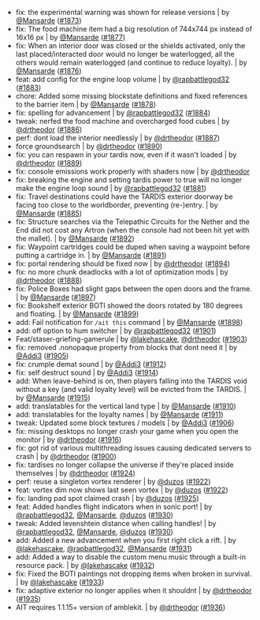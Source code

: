 - fix: the experimental warning was shown for release versions | by [@Mansarde](https://github.com/Mansarde) ([#1873](https://github.com/amblelabs/ait/pull/1873))
- fix: The food machine item had a big resolution of 744x744 px instead of 16x16 px | by [@Mansarde](https://github.com/Mansarde) ([#1877](https://github.com/amblelabs/ait/pull/1877))
- fix: When an interior door was closed or the shields activated, only the last placed/interacted door would no longer be waterlogged, all the others would remain waterlogged (and continue to reduce loyalty). | by [@Mansarde](https://github.com/Mansarde) ([#1876](https://github.com/amblelabs/ait/pull/1876))
- feat: add config for the engine loop volume | by [@rapbattlegod32](https://github.com/rapbattlegod32) ([#1883](https://github.com/amblelabs/ait/pull/1883))
- chore: Added some missing blockstate definitions and fixed references to the barrier item | by [@Mansarde](https://github.com/Mansarde) ([#1878](https://github.com/amblelabs/ait/pull/1878))
- fix: spelling for advancement | by [@rapbattlegod32](https://github.com/rapbattlegod32) ([#1884](https://github.com/amblelabs/ait/pull/1884))
- tweak: nerfed the food machine and overcharged food cubes | by [@drtheodor](https://github.com/drtheodor) ([#1886](https://github.com/amblelabs/ait/pull/1886))
- perf: dont load the interior needlessly | by [@drtheodor](https://github.com/drtheodor) ([#1887](https://github.com/amblelabs/ait/pull/1887))
- force groundsearch | by [@drtheodor](https://github.com/drtheodor) ([#1890](https://github.com/amblelabs/ait/pull/1890))
- fix: you can respawn in your tardis now, even if it wasn't loaded | by [@drtheodor](https://github.com/drtheodor) ([#1889](https://github.com/amblelabs/ait/pull/1889))
- fix: console emissions work properly with shaders now | by [@drtheodor](https://github.com/drtheodor)
- fix: breaking the engine and setting tardis power to true will no longer make the engine loop sound | by [@rapbattlegod32](https://github.com/rapbattlegod32) ([#1881](https://github.com/amblelabs/ait/pull/1881))
- fix: Travel destinations could have the TARDIS exterior doorway be facing too close to the worldborder, preventing (re-)entry. | by [@Mansarde](https://github.com/Mansarde) ([#1885](https://github.com/amblelabs/ait/pull/1885))
- fix: Structure searches via the Telepathic Circuits for the Nether and the End did not cost any Artron (when the console had not been hit yet with the mallet). | by [@Mansarde](https://github.com/Mansarde) ([#1892](https://github.com/amblelabs/ait/pull/1892))
- fix: Waypoint cartridges could be duped when saving a waypoint before putting a cartridge in. | by [@Mansarde](https://github.com/Mansarde) ([#1891](https://github.com/amblelabs/ait/pull/1891))
- fix: portal rendering should be fixed now | by [@drtheodor](https://github.com/drtheodor) ([#1894](https://github.com/amblelabs/ait/pull/1894))
- fix: no more chunk deadlocks with a lot of optimization mods | by [@drtheodor](https://github.com/drtheodor) ([#1888](https://github.com/amblelabs/ait/pull/1888))
- fix: Police Boxes had slight gaps between the open doors and the frame. | by [@Mansarde](https://github.com/Mansarde) ([#1897](https://github.com/amblelabs/ait/pull/1897))
- fix: Bookshelf exterior BOTI showed the doors rotated by 180 degrees and floating. | by [@Mansarde](https://github.com/Mansarde) ([#1899](https://github.com/amblelabs/ait/pull/1899))
- add: Fail notification for `/ait this` command | by [@Mansarde](https://github.com/Mansarde) ([#1898](https://github.com/amblelabs/ait/pull/1898))
- add: off option to hum switcher | by [@rapbattlegod32](https://github.com/rapbattlegod32) ([#1901](https://github.com/amblelabs/ait/pull/1901))
- Feat/staser-griefing-gamerule | by [@lakehascake](https://github.com/lakehascake), [@drtheodor](https://github.com/drtheodor) ([#1903](https://github.com/amblelabs/ait/pull/1903))
- fix: removed .nonopaque property from blocks that dont need it | by [@Addi3](https://github.com/Addi3) ([#1905](https://github.com/amblelabs/ait/pull/1905))
- fix: crumple demat sound | by [@Addi3](https://github.com/Addi3) ([#1912](https://github.com/amblelabs/ait/pull/1912))
- fix: self destruct sound | by [@Addi3](https://github.com/Addi3) ([#1914](https://github.com/amblelabs/ait/pull/1914))
- add: When leave-behind is on, then players falling into the TARDIS void without a key (and valid loyalty level) will be evicted from the TARDIS. | by [@Mansarde](https://github.com/Mansarde) ([#1915](https://github.com/amblelabs/ait/pull/1915))
- add: translatables for the vertical land type | by [@Mansarde](https://github.com/Mansarde) ([#1910](https://github.com/amblelabs/ait/pull/1910))
- add: translatables for the loyalty names | by [@Mansarde](https://github.com/Mansarde) ([#1911](https://github.com/amblelabs/ait/pull/1911))
- tweak: Updated some block textures / models | by [@Addi3](https://github.com/Addi3) ([#1906](https://github.com/amblelabs/ait/pull/1906))
- fix: missing desktops no longer crash your game when you open the monitor | by [@drtheodor](https://github.com/drtheodor) ([#1916](https://github.com/amblelabs/ait/pull/1916))
- fix: got rid of various multithreading issues causing dedicated servers to crash | by [@drtheodor](https://github.com/drtheodor) ([#1900](https://github.com/amblelabs/ait/pull/1900))
- fix: tardises no longer collapse the universe if they're placed inside themselves | by [@drtheodor](https://github.com/drtheodor) ([#1924](https://github.com/amblelabs/ait/pull/1924))
- perf: reuse a singleton vortex renderer | by [@duzos](https://github.com/duzos) ([#1922](https://github.com/amblelabs/ait/pull/1922))
- feat: vortex dim now shows last seen vortex | by [@duzos](https://github.com/duzos) ([#1922](https://github.com/amblelabs/ait/pull/1922))
- fix: landing pad spot claimed crash | by [@duzos](https://github.com/duzos) ([#1925](https://github.com/amblelabs/ait/pull/1925))
- feat: Added handles flight indicators when in sonic port! | by [@rapbattlegod32](https://github.com/rapbattlegod32), [@Mansarde](https://github.com/Mansarde), [@duzos](https://github.com/duzos) ([#1930](https://github.com/amblelabs/ait/pull/1930))
- tweak: Added levenshtein distance when calling handles! | by [@rapbattlegod32](https://github.com/rapbattlegod32), [@Mansarde](https://github.com/Mansarde), [@duzos](https://github.com/duzos) ([#1930](https://github.com/amblelabs/ait/pull/1930))
- add: Added a new advancement when you first right click a rift. | by [@lakehascake](https://github.com/lakehascake), [@rapbattlegod32](https://github.com/rapbattlegod32), [@Mansarde](https://github.com/Mansarde) ([#1931](https://github.com/amblelabs/ait/pull/1931))
- add: Added a way to disable the custom menu music through a built-in resource pack. | by [@lakehascake](https://github.com/lakehascake) ([#1932](https://github.com/amblelabs/ait/pull/1932))
- fix: Fixed the BOTI paintings not dropping items when broken in survival. | by [@lakehascake](https://github.com/lakehascake) ([#1933](https://github.com/amblelabs/ait/pull/1933))
- fix: adaptive exterior no longer applies when it shouldnt | by [@drtheodor](https://github.com/drtheodor) ([#1935](https://github.com/amblelabs/ait/pull/1935))
- AIT requires 1.1.15+ version of amblekit. | by [@drtheodor](https://github.com/drtheodor) ([#1936](https://github.com/amblelabs/ait/pull/1936))
